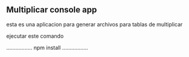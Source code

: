 ## Multiplicar console app

esta es una aplicacion para generar archivos para tablas de multiplicar

ejecutar este comando

.................
npm install
.................
